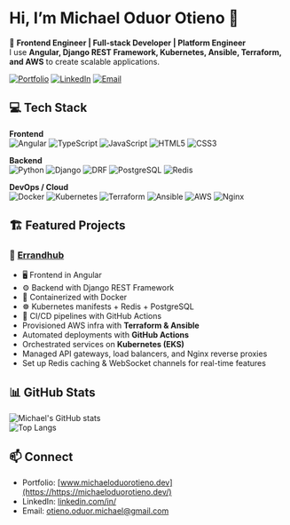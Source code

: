 # Hi, I’m Michael Oduor Otieno 👋

🚀 **Frontend Engineer | Full-stack Developer | Platform Engineer**  
I use **Angular, Django REST Framework, Kubernetes, Ansible, Terraform, and AWS** to create scalable applications.

[![Portfolio](https://img.shields.io/badge/Portfolio-%23007ACC.svg?&style=for-the-badge&logo=google-chrome&logoColor=white)](https://michael-oduor-otieno.vercel.app)
[![LinkedIn](https://img.shields.io/badge/LinkedIn-%230077B5.svg?&style=for-the-badge&logo=linkedin&logoColor=white)](https://linkedin.com/in/michael-oduor-otieno)
[![Email](https://img.shields.io/badge/Email-%23D14836.svg?&style=for-the-badge&logo=gmail&logoColor=white)](mailto:otieno.oduor.michael@gmail.com)


## 💻 Tech Stack

**Frontend**  
![Angular](https://img.shields.io/badge/Angular-DD0031?style=flat&logo=angular&logoColor=white)
![TypeScript](https://img.shields.io/badge/TypeScript-3178C6?style=flat&logo=typescript&logoColor=white)
![JavaScript](https://img.shields.io/badge/JavaScript-F7DF1E?style=flat&logo=javascript&logoColor=black)
![HTML5](https://img.shields.io/badge/HTML5-E34F26?style=flat&logo=html5&logoColor=white)
![CSS3](https://img.shields.io/badge/CSS3-1572B6?style=flat&logo=css3&logoColor=white)

**Backend**  
![Python](https://img.shields.io/badge/Python-3776AB?style=flat&logo=python&logoColor=white)
![Django](https://img.shields.io/badge/Django-092E20?style=flat&logo=django&logoColor=white)
![DRF](https://img.shields.io/badge/Django%20REST-ff1709?style=flat&logo=django&logoColor=white) 
![PostgreSQL](https://img.shields.io/badge/PostgreSQL-316192?style=flat&logo=postgresql&logoColor=white)
![Redis](https://img.shields.io/badge/Redis-DC382D?style=flat&logo=redis&logoColor=white)

**DevOps / Cloud**  
![Docker](https://img.shields.io/badge/Docker-2496ED?style=flat&logo=docker&logoColor=white)
![Kubernetes](https://img.shields.io/badge/Kubernetes-326CE5?style=flat&logo=kubernetes&logoColor=white)
![Terraform](https://img.shields.io/badge/Terraform-844FBA?style=flat&logo=terraform&logoColor=white)
![Ansible](https://img.shields.io/badge/Ansible-EE0000?style=flat&logo=ansible&logoColor=white)
![AWS](https://img.shields.io/badge/AWS-232F3E?style=flat&logo=amazonaws&logoColor=white)
![Nginx](https://img.shields.io/badge/Nginx-009639?style=flat&logo=nginx&logoColor=white)


## 🏗️ Featured Projects

### 📌 [Errandhub](https://github.com/Michael-Otieno/errandhub-frontend)  
- 🖥️ Frontend in Angular  
- ⚙️ Backend with Django REST Framework  
- 🐳 Containerized with Docker  
- ☸️ Kubernetes manifests + Redis + PostgreSQL  
- 🔄 CI/CD pipelines with GitHub Actions
- Provisioned AWS infra with **Terraform & Ansible**  
- Automated deployments with **GitHub Actions**  
- Orchestrated services on **Kubernetes (EKS)**  
- Managed API gateways, load balancers, and Nginx reverse proxies  
- Set up Redis caching & WebSocket channels for real-time features  

## 📊 GitHub Stats
![Michael's GitHub stats](https://github-readme-stats.vercel.app/api?username=Michael-Otieno&show_icons=true&count_private=true&theme=tokyonight)  
![Top Langs](https://github-readme-stats.vercel.app/api/top-langs/?username=Michael-Otieno&layout=compact&theme=tokyonight)  



## 📫 Connect
- Portfolio: [www.michaeloduorotieno.dev](https://https://michaeloduorotieno.dev/)
- LinkedIn: [linkedin.com/in/<your-handle>](https://linkedin.com/in/michael-oduor-otieno)
- Email: [otieno.oduor.michael@gmail.com](mailto:otieno.oduor.michael@gmail.com)  
